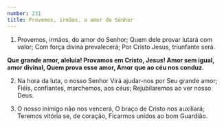 ```yaml
---
number: 231
title: Provemos, irmãos, o amor do Senhor
---
```


1. Provemos, irmãos, do amor do Senhor;
  Quem dele provar lutará com valor;
  Com força divina prevalecerá;
  Por Cristo Jesus, triunfante será.

  __Que grande amor, aleluia!
  Provamos em Cristo, Jesus!
  Amor sem igual, amor divinal,
  Quem prova esse amor,
  Amor que ao céu nos conduz.__

2. Na hora da luta, o nosso Senhor
  Virá ajudar-nos por Seu grande amor;
  Fiéis, confiantes, marchemos, aos céus;
  Rejubilaremos ao ver nosso Deus.

3. O nosso inimigo não nos vencerá,
  O braço de Cristo nos auxiliará;
  Teremos vitória se, de coração,
  Ficarmos unidos ao bom Guardião.

